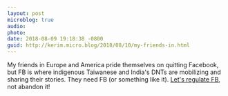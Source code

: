 ```yaml
---
layout: post
microblog: true
audio: 
photo: 
date: 2018-08-09 19:18:38 -0800
guid: http://kerim.micro.blog/2018/08/10/my-friends-in.html
---
```

My friends in Europe and America pride themselves on quitting Facebook, but FB is where indigenous Taiwanese and India's DNTs are mobilizing and sharing their stories. They need FB (or something like it). [Let's regulate FB](https://venturebeat.com/2018/04/14/5-ways-congress-could-regulate-facebook/), not abandon it!
